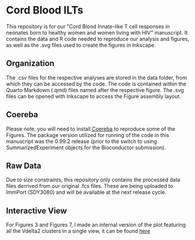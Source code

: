 # Cord Blood ILTs
This repository is for our "Cord Blood Innate-like T cell responses in neonates born to healthy women and women living with HIV" manuscript. It contains the data and R code needed to reproduce our analysis and figures, as well as the .svg files used to create the figures in Inkscape. 

## Organization

The .csv files for the respective analyses are stored in the data folder, from which they can be accessed by the code. The code is contained within the Quarto Markdown (.qmd) files named after the respective figure. The .svg files can be opened with Inkscape to access the Figure assembly layout. 

## Coereba

Please note, you will need to install [Coereba](https://github.com/DavidRach/Coereba) to reproduce some of the Figures. The package version utilized for running of the code in this manuscript was the 0.99.2 release (prior to the switch to using SummarizedExperiment objects for the Bioconductor submission). 

## Raw Data

Due to size constraints, this repository only contains the processed data files derrived from our original .fcs files. These are being uploaded to ImmPort (SDY3080) and will be available at the next release cycle. 

## Interactive View

For Figures 3 and Figures 7, I made an internal version of the plot featuring all the Vdelta2 clusters in a single view, it can be found [here](https://davidrach.quarto.pub/comparisons/)

